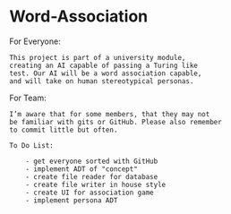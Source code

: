 # Word-Association

For Everyone:
	
	This project is part of a university module, 
	creating an AI capable of passing a Turing like 
	test. Our AI will be a word association capable, 
	and will take on human stereotypical personas.

For Team:
	
	I’m aware that for some members, that they may not 
	be familiar with gits or GitHub. Please also remember
	to commit little but often.
	
	To Do List:
		
		- get everyone sorted with GitHub
		- implement ADT of "concept"
		- create file reader for database
		- create file writer in house style
		- create UI for association game
		- implement persona ADT
		

